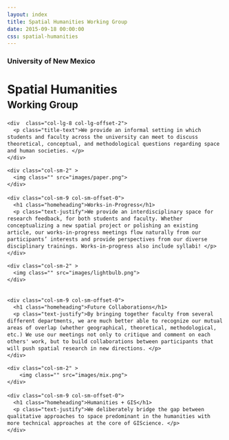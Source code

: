 ```yaml
---
layout: index
title: Spatial Humanities Working Group
date: 2015-09-18 00:00:00
css: spatial-humanities
---
```




<div class="jumbotron">
  <div class="container text-center">
    <h3>University of New Mexico</h3>
    <h1 class="title">Spatial Humanities<br> <span style="font-size:80%;">Working Group</span></h1>

    <div  class="col-lg-8 col-lg-offset-2">
      <p class="title-text">We provide an informal setting in which students and faculty across the university can meet to discuss theoretical, conceptual, and methodological questions regarding space and human societies. </p>
    </div>
  </div>
</div>


<div class="container">
  
  <div class="row home-bar">
    
    <div class="col-sm-2" >
      <img class="" src="images/paper.png">
    </div>
    
    <div class="col-sm-9 col-sm-offset-0">
      <h1 class="homeheading">Works-in-Progress</h1>
      <p class="text-justify">We provide an interdisciplinary space for research feedback, for both students and faculty. Whether conceptualizing a new spatial project or polishing an existing article, our works-in-progress meetings flow naturally from our participants’ interests and provide perspectives from our diverse disciplinary trainings. Works-in-progress also include syllabi! </p> 
    </div>

  </div>

  <div class="row home-bar">
    
    <div class="col-sm-2" >
      <img class="" src="images/lightbulb.png">
    </div>


    <div class="col-sm-9 col-sm-offset-0">
      <h1 class="homeheading">Future Collaborations</h1>
      <p class="text-justify">By bringing together faculty from several different departments, we are much better able to recognize our mutual areas of overlap (whether geographical, theoretical, methodological, etc.) We use our meetings not only to critique and comment on each others' work, but to build collaborations between participants that will push spatial research in new directions. </p> 
    </div>
  </div>


  <div class="row home-bar">
  
    <div class="col-sm-2" >
        <img class="" src="images/mix.png">
    </div>

    <div class="col-sm-9 col-sm-offset-0">
      <h1 class="homeheading">Humanities + GIS</h1>
      <p class="text-justify">We deliberately bridge the gap between qualitative approaches to space predominant in the humanities with more technical approaches at the core of GIScience. </p> 
    </div>
  </div>

</div>
